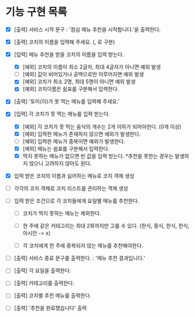 # 기능 구현 목록
- [X] [출력] 서비스 시작 문구 : '점심 메뉴 추천을 시작합니다.'을 출력한다.

- [X] [출력] 코치의 이름을 입력해 주세요. (, 로 구분)
- [X] [입력] 메뉴 추천을 받을 코치의 이름을 입력 받는다.
  - [X] [예외] 코치의 이름이 최소 2글자, 최대 4글자가 아니면 예외 발생
  - [ ] [예외] 값이 비어있거나 공백으로만 이루어지면 예외 발생
  - [X] [예외] 코치가 최소 2명, 최대 5명이 아니면 예외 발생
  - [X] [예외] 코치이름은 쉼표를 구분해서 입력한다.

- [X] [출력] '토미(이)가 못 먹는 메뉴를 입력해 주세요.'
- [X] [입력] 각 코치가 못 먹는 메뉴를 입력 받는다.
  - [X] [예외] 각 코치가 못 먹는 음식의 개수는 2개 이하가 되어야한다. (0개 이상)
  - [X] [예외] 입력한 메뉴가 존재하지 않으면 예외가 발생한다.
  - [ ] [예외] 입력한 메뉴가 중복이면 예외가 발생한다.
  - [X] [예외] 메뉴는 쉼표를 구분해서 입력한다.
  - [X] 먹지 못하는 메뉴가 없으면 빈 값을 입력 받는다.
    *추천을 못한는 경우는 발생하지 않으니 고려하지 않아도 된다.

- [X] 입력 받은 코치의 이름과 싫어하는 메뉴로 코치 객체 생성
- [ ] 각각의 코치 객체로 코치 리스트를 관리하는 객체 생성

- [ ] 입력 받은 조건으로 각 코치들에게 요일별 메뉴를 추천한다.
  - [ ] 코치가 먹지 못하는 메뉴는 제외한다.
  - [ ] 한 주에 같은 카테고리는 최대 2회까지만 고를 수 있다. (한식, 중식, 한식, 한식, 아시안 -> x)
  - [ ] 각 코치에게 한 주에 중복되지 않는 메뉴를 추천해야한다.


- [ ] [출력] 서비스 종료 문구를 출력한다. : '메뉴 추천 결과입니다.'
- [ ] [출력] 각 요일을 출력한다.
- [ ] [출력] 카테고리를 출력한다.
- [ ] [출력] 코치별 추천 메뉴를 출력한다.
- [ ] [출력] '추천을 완료했습니다' 출력

